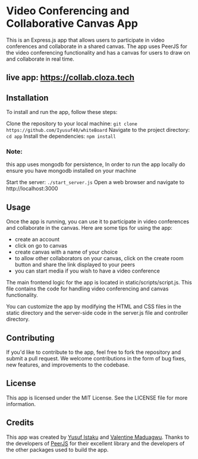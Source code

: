 # Video Conferencing and Collaborative Canvas App

This is an Express.js app that allows users to participate in video conferences and collaborate in a shared canvas. The app uses PeerJS for the video conferencing functionality and has a canvas for users to draw on and collaborate in real time.

## live app: https://collab.cloza.tech

## Installation
To install and run the app, follow these steps:

Clone the repository to your local machine: `git clone https://github.com/Iyusuf40/whiteBoard`
Navigate to the project directory: `cd app`
Install the dependencies: `npm install`
### Note: 
this app uses mongodb for persistence, In order to run the app locally do ensure you have mongodb
installed on your machine

Start the server: `./start_server.js`
Open a web browser and navigate to http://localhost:3000

## Usage
Once the app is running, you can use it to participate in video conferences and collaborate in the canvas. Here are some tips for using the app:

* create an account
* click on go to canvas
* create canvas with a name of your choice
* to allow other collaborators on your canvas, click on the create room button and 
share the link displayed to your peers
* you can start media if you wish to have a video conference

The main frontend logic for the app is located in static/scripts/script.js. This file contains the code for handling video conferencing and canvas functionality.

You can customize the app by modifying the HTML and CSS files in the static directory and the server-side code in the server.js file and controller directory.

## Contributing
If you'd like to contribute to the app, feel free to fork the repository and submit a pull request. We welcome contributions in the form of bug fixes, new features, and improvements to the codebase.

## License
This app is licensed under the MIT License. See the LICENSE file for more information.

## Credits
This app was created by [Yusuf Istaku](https://github.com/Iyusuf40) and [Valentine Maduagwu](https://github.com/Theocode12). Thanks to the developers of [PeerJS](https://peerjs.com/) for their excellent library and the developers of the other packages used to build the app.

